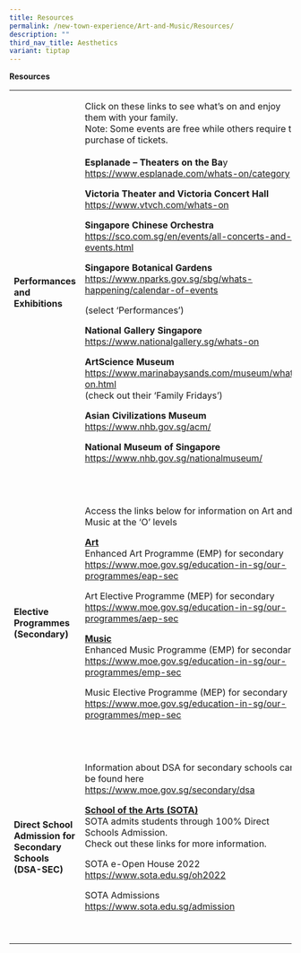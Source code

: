 ```yaml
---
title: Resources
permalink: /new-town-experience/Art-and-Music/Resources/
description: ""
third_nav_title: Aesthetics
variant: tiptap
---
```

<p><strong>Resources</strong>
</p>
<table style="minWidth: 50px">
<colgroup>
<col>
<col>
</colgroup>
<tbody>
<tr>
<td rowspan="1" colspan="1">
<p><strong>Performances and Exhibitions</strong>
</p>
</td>
<td rowspan="1" colspan="1">
<p>Click on these links to see what’s on and enjoy them with your family.
<br>Note: Some events are free while others require the purchase of tickets.
<br>
<br><strong>Esplanade – Theaters on the Ba</strong>y
<br><a href="https://www.esplanade.com/whats-on/category" rel="noopener noreferrer nofollow" target="_blank">https://www.esplanade.com/whats-on/category</a>
</p>
<p></p>
<p><strong>Victoria Theater and Victoria Concert Hall</strong>
<br><a href="https://www.vtvch.com/whats-on" rel="noopener noreferrer nofollow" target="_blank">https://www.vtvch.com/whats-on</a>
</p>
<p></p>
<p><strong>Singapore Chinese Orchestra</strong>
<br><a href="https://sco.com.sg/en/events/all-concerts-and-events.html" rel="noopener noreferrer nofollow" target="_blank">https://sco.com.sg/en/events/all-concerts-and-events.html</a>
</p>
<p><strong>Singapore Botanical Gardens</strong>
<br><a href="https://www.nparks.gov.sg/sbg/whats-happening/calendar-of-events" rel="noopener noreferrer nofollow" target="_blank">https://www.nparks.gov.sg/sbg/whats-happening/calendar-of-events</a>
</p>
<p>(select ‘Performances’)</p>
<p><strong>National Gallery Singapore</strong>
<br><a href="https://www.nationalgallery.sg/whats-on" rel="noopener noreferrer nofollow" target="_blank">https://www.nationalgallery.sg/whats-on</a>
</p>
<p><strong>ArtScience Museum</strong>
<br><a href="https://www.marinabaysands.com/museum/whats-on.html" rel="noopener noreferrer nofollow" target="_blank">https://www.marinabaysands.com/museum/whats-on.html</a>
<br>(check out their ‘Family Fridays’)</p>
<p><strong>Asian Civilizations Museum</strong>
<br><a href="https://www.nhb.gov.sg/acm" rel="noopener noreferrer nofollow" target="_blank">https://www.nhb.gov.sg/acm/</a>
</p>
<p><strong>National Museum of Singapore</strong>
<br><a href="https://www.nhb.gov.sg/nationalmuseum/" rel="noopener noreferrer nofollow" target="_blank">https://www.nhb.gov.sg/nationalmuseum/</a>
</p>
<p>&nbsp;</p>
</td>
</tr>
<tr>
<td rowspan="1" colspan="1">
<p><strong>Elective Programmes (Secondary)</strong>
</p>
</td>
<td rowspan="1" colspan="1">
<p>Access the links below for information on Art and Music at the ‘O’ levels</p>
<p><strong><u>Art</u></strong>
<br>Enhanced Art Programme (EMP) for secondary
<br><a href="https://www.moe.gov.sg/education-in-sg/our-programmes/eap-sec" rel="noopener noreferrer nofollow" target="_blank">https://www.moe.gov.sg/education-in-sg/our-programmes/eap-sec</a>
</p>
<p>Art Elective Programme (MEP) for secondary
<br><a href="https://www.moe.gov.sg/education-in-sg/our-programmes/aep-sec" rel="noopener noreferrer nofollow" target="_blank">https://www.moe.gov.sg/education-in-sg/our-programmes/aep-sec</a>
</p>
<p><strong><u>Music</u></strong>
<br>Enhanced Music Programme (EMP) for secondary
<br><a href="https://www.moe.gov.sg/education-in-sg/our-programmes/emp-sec" rel="noopener noreferrer nofollow" target="_blank">https://www.moe.gov.sg/education-in-sg/our-programmes/emp-sec</a>
</p>
<p>Music Elective Programme (MEP) for secondary
<br><a href="https://www.moe.gov.sg/education-in-sg/our-programmes/mep-sec" rel="noopener noreferrer nofollow" target="_blank">https://www.moe.gov.sg/education-in-sg/our-programmes/mep-sec</a>
</p>
<p>&nbsp;</p>
</td>
</tr>
<tr>
<td rowspan="1" colspan="1">
<p><strong>Direct School Admission for Secondary Schools (DSA-SEC)</strong>
</p>
</td>
<td rowspan="1" colspan="1">
<p>Information about DSA for secondary schools can be found here <a href="https://www.moe.gov.sg/secondary/dsa" rel="noopener noreferrer nofollow" target="_blank">https://www.moe.gov.sg/secondary/dsa</a>
</p>
<p><strong><u>School of the Arts (SOTA)</u></strong>
<br>SOTA admits students through 100% Direct Schools Admission.
<br>Check out these links for more information.</p>
<p>SOTA e-Open House 2022
<br><a href="https://www.sota.edu.sg/oh2022" rel="noopener noreferrer nofollow" target="_blank">https://www.sota.edu.sg/oh2022</a>
</p>
<p>SOTA Admissions
<br><a href="https://www.sota.edu.sg/admission" rel="noopener noreferrer nofollow" target="_blank">https://www.sota.edu.sg/admission</a>
</p>
<p>&nbsp;</p>
</td>
</tr>
</tbody>
</table>
<p></p>